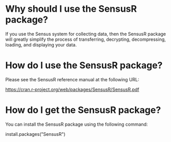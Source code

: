 # Why should I use the SensusR package?
If you use the Sensus system for collecting data, then the SensusR package will greatly simplify the process of transferring, decrypting, decompressing, loading, and displaying your data.

# How do I use the SensusR package?
Please see the SensusR reference manual at the following URL:

https://cran.r-project.org/web/packages/SensusR/SensusR.pdf

# How do I get the SensusR package?
You can install the SensusR package using the following command:

install.packages("SensusR")